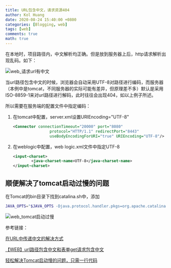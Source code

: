 ```yaml
---
title: URL包含中文，请求资源404
author: Kol Huang
date: 2020-08-24 15:40:00 +0800
categories: [Blogging, web]
tags: [web]
comments: true
math: true
---
```




 

在本地时，项目路径内，中文解析均正确。但是放到服务器上后，http请求解析出现乱码。如下：

![web_请求url有中文](/HYCBlog/assets/img/web/web_请求url有中文.png)

当url路径包含中文的时候，浏览器会自动采用UTF-8对路径进行编码，而服务器（本例中是tomcat，不同服务器的实际可能有差异，但原理差不多）默认是采用ISO-8859-1来对url路径进行解码，此时往往会出现404，如以上例子所述。

所以需要在服务端的配置文件中指定编码：

1. 在tomcat中配置，server.xml设置URIEncoding="UTF-8"

   ```xml
   <Connector connectionTimeout="20000" port="8080" 
                   protocol="HTTP/1.1" redirectPort="8443" 
                   useBodyEncodingForURI="true" URIEncoding="UTF-8"/>
   ```

2. 在weblogic中配置，web logic.xml文件中指定UTF-8

   ```xml
   <input-charset> 
           <java-charset-name>UTF-8</java-charset-name> 
   </input-charset>
   ```



## 顺便解决了tomcat启动过慢的问题



在Tomcat的bin目录下找到catalina.sh中，添加

```sh
JAVA_OPTS="$JAVA_OPTS -Djava.protocol.handler.pkgs=org.apache.catalina.webresources -Djava.security.egd=file:/dev/urandom"
```

![web_tomcat启动过慢](/HYCBlog/assets/img/web/web_tomcat启动过慢.png)

参考链接：

[在URL中传递中文的解决方式](https://blog.csdn.net/ThinkingLink/article/details/45695755?utm_medium=distribute.pc_relevant_t0.none-task-blog-BlogCommendFromMachineLearnPai2-1.nonecase&depth_1-utm_source=distribute.pc_relevant_t0.none-task-blog-BlogCommendFromMachineLearnPai2-1.nonecase)

[【WEB】url路径包含中文和表单get请求包含中文](https://blog.csdn.net/reliveIT/article/details/44927129)

[轻松解决Tomcat启动慢的问题，只需一行代码](https://blog.csdn.net/qing_gee/article/details/86705890)

